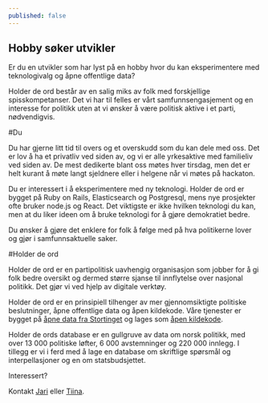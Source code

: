 ```yaml
---
published: false
---
```


## Hobby søker utvikler

Er du en utvikler som har lyst på en hobby hvor du kan eksperimentere med teknologivalg og åpne offentlige data? 

Holder de ord består av en salig miks av folk med forskjellige spisskompetanser. Det vi har til felles er vårt samfunnsengasjement og en interesse for politikk uten at vi ønsker å være politisk aktive i et parti, nødvendigvis. 

#Du

Du har gjerne litt tid til overs og et overskudd som du kan dele med oss. Det er lov å ha et privatliv ved siden av, og vi er alle yrkesaktive med familieliv ved siden av. De mest dedikerte blant oss møtes hver tirsdag, men det er helt kurant å møte langt sjeldnere eller i helgene når vi møtes på hackaton. 

Du er interessert i å eksperimentere med ny teknologi. Holder de ord er bygget på Ruby on Rails, Elasticsearch og Postgresql, mens nye prosjekter ofte bruker node.js og React. Det viktigste er ikke hvilken teknologi du kan, men at du liker ideen om å bruke teknologi for å gjøre demokratiet bedre.

Du ønsker å gjøre det enklere for folk å følge med på hva politikerne lover og gjør i samfunnsaktuelle saker.

#Holder de ord

Holder de ord er en partipolitisk uavhengig organisasjon som jobber for å gi folk bedre oversikt og dermed større sjanse til innflytelse over nasjonal politikk. Det gjør vi ved hjelp av digitale verktøy.

Holder de ord er en prinsipiell tilhenger av mer gjennomsiktigte politiske beslutninger, åpne offentlige data og åpen kildekode. Våre tjenester er bygget på [åpne data fra Stortinget](http://data.stortinget.no/) og lages som [åpen kildekode](http://github.com/holderdeord/). 

Holder de ords database er en gullgruve av data om norsk politikk, med over 13 000 politiske løfter, 6 000 avstemninger og 220 000 innlegg. I tillegg er vi i ferd med å lage en database om skriftlige spørsmål og interpellasjoner og en om statsbudsjettet. 

Interessert?

Kontakt [Jari](jari@holderdeord.no) eller [Tiina](tiina@holderdeord.no). 


